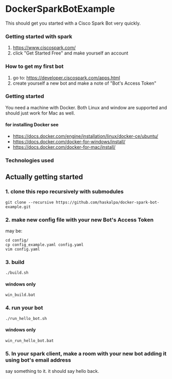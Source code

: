 # DockerSparkBotExample
This should get you started with a Cisco Spark Bot very quickly.

### Getting started with spark 
1. https://www.ciscospark.com/
2. click "Get Started Free" and make yourself an account

### How to get my first bot
1. go to: https://developer.ciscospark.com/apps.html
2. create yourself a new bot and make a note of "Bot's Access Token"

### Getting started
You need a machine with Docker. Both Linux and window are supported and should just work for Mac as well.
#### for installing Docker see
- https://docs.docker.com/engine/installation/linux/docker-ce/ubuntu/
- https://docs.docker.com/docker-for-windows/install/
- https://docs.docker.com/docker-for-mac/install/

### Technologies used

## Actually getting started
### 1. clone this repo recursively with submodules
```
git clone --recursive https://github.com/haskalpa/docker-spark-bot-example.git
```
### 2. make new config file with your new Bot's Access Token
may be:
```
cd config/
cp config_example.yaml config.yaml
vim config.yaml
```

### 3. build
```
./build.sh 
```
#### windows only
```
win_build.bat
```

### 4. run your bot
```
./run_hello_bot.sh 
```
#### windows only
```
win_run_hello_bot.bat
```

### 5. In your spark client, make a room with your new bot adding it using bot's email address
say something to it. it should say hello back.


